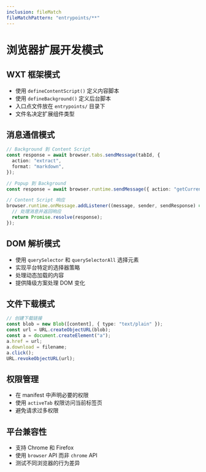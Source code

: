 ```yaml
---
inclusion: fileMatch
fileMatchPattern: "entrypoints/**"
---
```


# 浏览器扩展开发模式

## WXT 框架模式

- 使用 `defineContentScript()` 定义内容脚本
- 使用 `defineBackground()` 定义后台脚本
- 入口点文件放在 `entrypoints/` 目录下
- 文件名决定扩展组件类型

## 消息通信模式

```typescript
// Background 到 Content Script
const response = await browser.tabs.sendMessage(tabId, {
  action: "extract",
  format: "markdown",
});

// Popup 到 Background
const response = await browser.runtime.sendMessage({ action: "getCurrentTab" });

// Content Script 响应
browser.runtime.onMessage.addListener((message, sender, sendResponse) => {
  // 处理消息并返回响应
  return Promise.resolve(response);
});
```

## DOM 解析模式

- 使用 `querySelector` 和 `querySelectorAll` 选择元素
- 实现平台特定的选择器策略
- 处理动态加载的内容
- 提供降级方案处理 DOM 变化

## 文件下载模式

```typescript
// 创建下载链接
const blob = new Blob([content], { type: "text/plain" });
const url = URL.createObjectURL(blob);
const a = document.createElement("a");
a.href = url;
a.download = filename;
a.click();
URL.revokeObjectURL(url);
```

## 权限管理

- 在 manifest 中声明必要的权限
- 使用 `activeTab` 权限访问当前标签页
- 避免请求过多权限

## 平台兼容性

- 支持 Chrome 和 Firefox
- 使用 `browser` API 而非 `chrome` API
- 测试不同浏览器的行为差异
